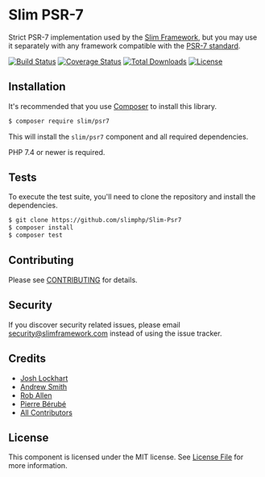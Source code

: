# Slim PSR-7

Strict PSR-7 implementation used by the [Slim Framework](http://www.slimframework.com/), but you may use it
separately with any framework compatible with the [PSR-7 standard](https://www.php-fig.org/psr/psr-7/).

[![Build Status](https://github.com/slimphp/Slim-Psr7/workflows/Tests/badge.svg?branch=master)](https://github.com/slimphp/Slim-Psr7/actions?query=branch:master)
[![Coverage Status](https://coveralls.io/repos/github/slimphp/Slim-Psr7/badge.svg?branch=master)](https://coveralls.io/github/slimphp/Slim-Psr7?branch=master)
[![Total Downloads](https://poser.pugx.org/slim/psr7/downloads)](https://packagist.org/packages/slim/psr7)
[![License](https://poser.pugx.org/slim/psr7/license)](https://packagist.org/packages/slim/psr7)

## Installation

It's recommended that you use [Composer](https://getcomposer.org) to install 
this library.

```bash
$ composer require slim/psr7
```

This will install the `slim/psr7` component and all required dependencies.

PHP 7.4 or newer is required.

## Tests

To execute the test suite, you'll need to clone the repository and install the dependencies.

```bash
$ git clone https://github.com/slimphp/Slim-Psr7
$ composer install
$ composer test
```

## Contributing

Please see [CONTRIBUTING](CONTRIBUTING.md) for details.

## Security

If you discover security related issues, please email security@slimframework.com 
instead of using the issue tracker.

## Credits

- [Josh Lockhart](https://github.com/codeguy)
- [Andrew Smith](https://github.com/silentworks)
- [Rob Allen](https://github.com/akrabat)
- [Pierre Bérubé](https://github.com/l0gicgate)
- [All Contributors](../../contributors)

## License

This component is licensed under the MIT license. See [License File](LICENSE.md) 
for more information.
